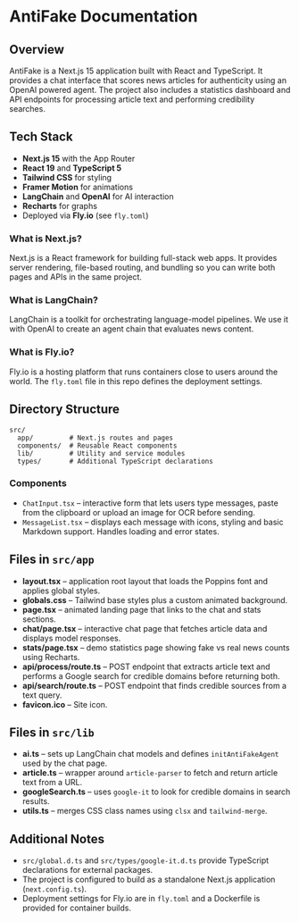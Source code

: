 # AntiFake Documentation

## Overview
AntiFake is a Next.js 15 application built with React and TypeScript. It provides a chat interface that scores news articles for authenticity using an OpenAI powered agent. The project also includes a statistics dashboard and API endpoints for processing article text and performing credibility searches.

## Tech Stack
- **Next.js 15** with the App Router
- **React 19** and **TypeScript 5**
- **Tailwind CSS** for styling
- **Framer Motion** for animations
- **LangChain** and **OpenAI** for AI interaction
- **Recharts** for graphs
- Deployed via **Fly.io** (see `fly.toml`)

### What is Next.js?
Next.js is a React framework for building full-stack web apps. It provides server rendering, file-based routing, and bundling so you can write both pages and APIs in the same project.

### What is LangChain?
LangChain is a toolkit for orchestrating language-model pipelines. We use it with OpenAI to create an agent chain that evaluates news content.

### What is Fly.io?
Fly.io is a hosting platform that runs containers close to users around the world. The `fly.toml` file in this repo defines the deployment settings.

## Directory Structure
```
src/
  app/         # Next.js routes and pages
  components/  # Reusable React components
  lib/         # Utility and service modules
  types/       # Additional TypeScript declarations
```

### Components
- `ChatInput.tsx` – interactive form that lets users type messages, paste from the clipboard or upload an image for OCR before sending.
- `MessageList.tsx` – displays each message with icons, styling and basic Markdown support. Handles loading and error states.

## Files in `src/app`
- **layout.tsx** – application root layout that loads the Poppins font and applies global styles.
- **globals.css** – Tailwind base styles plus a custom animated background.
- **page.tsx** – animated landing page that links to the chat and stats sections.
- **chat/page.tsx** – interactive chat page that fetches article data and displays model responses.
- **stats/page.tsx** – demo statistics page showing fake vs real news counts using Recharts.
- **api/process/route.ts** – POST endpoint that extracts article text and performs a Google search for credible domains before returning both.
- **api/search/route.ts** – POST endpoint that finds credible sources from a text query.
- **favicon.ico** – Site icon.

## Files in `src/lib`
- **ai.ts** – sets up LangChain chat models and defines `initAntiFakeAgent` used by the chat page.
- **article.ts** – wrapper around `article-parser` to fetch and return article text from a URL.
- **googleSearch.ts** – uses `google-it` to look for credible domains in search results.
- **utils.ts** – merges CSS class names using `clsx` and `tailwind-merge`.

## Additional Notes
- `src/global.d.ts` and `src/types/google-it.d.ts` provide TypeScript declarations for external packages.
- The project is configured to build as a standalone Next.js application (`next.config.ts`).
- Deployment settings for Fly.io are in `fly.toml` and a Dockerfile is provided for container builds.


